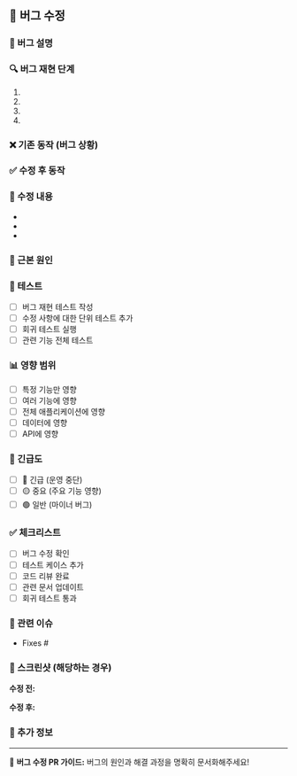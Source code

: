 ## 🐛 버그 수정

### 🚨 버그 설명

<!-- 어떤 버그를 수정했는지 설명해주세요 -->

### 🔍 버그 재현 단계

<!-- 버그가 발생하는 단계를 설명해주세요 -->

1.
2.
3.
4.

### ❌ 기존 동작 (버그 상황)

<!-- 버그가 발생했을 때 어떤 일이 일어났는지 설명해주세요 -->

### ✅ 수정 후 동작

<!-- 수정 후 어떻게 동작하는지 설명해주세요 -->

### 🔧 수정 내용

<!-- 어떻게 수정했는지 기술적인 내용을 설명해주세요 -->

-
-
-

### 🔎 근본 원인

<!-- 버그의 근본 원인을 분석해주세요 -->

### 🧪 테스트

- [ ] 버그 재현 테스트 작성
- [ ] 수정 사항에 대한 단위 테스트 추가
- [ ] 회귀 테스트 실행
- [ ] 관련 기능 전체 테스트

### 📊 영향 범위

<!-- 이 수정이 영향을 미치는 범위를 체크해주세요 -->

- [ ] 특정 기능만 영향
- [ ] 여러 기능에 영향
- [ ] 전체 애플리케이션에 영향
- [ ] 데이터에 영향
- [ ] API에 영향

### 🚨 긴급도

- [ ] 🔴 긴급 (운영 중단)
- [ ] 🟡 중요 (주요 기능 영향)
- [ ] 🟢 일반 (마이너 버그)

### ✅ 체크리스트

- [ ] 버그 수정 확인
- [ ] 테스트 케이스 추가
- [ ] 코드 리뷰 완료
- [ ] 관련 문서 업데이트
- [ ] 회귀 테스트 통과

### 🔗 관련 이슈

- Fixes #

### 📸 스크린샷 (해당하는 경우)

**수정 전:**

**수정 후:**

### 📝 추가 정보

<!-- 리뷰어가 알아야 할 추가 정보나 주의사항 -->

---

🔧 **버그 수정 PR 가이드:** 버그의 원인과 해결 과정을 명확히 문서화해주세요!
